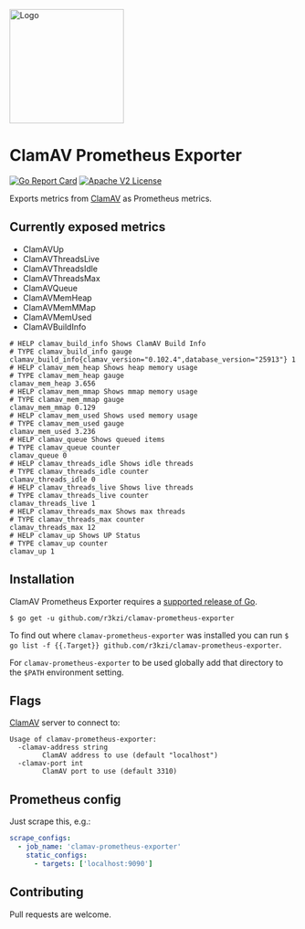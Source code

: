 <p align="left"><img src="https://storage.googleapis.com/gopherizeme.appspot.com/gophers/9e5f19f595edf1bb1a51cb49e4eac9f935c1ec18.png" alt="Logo" height="200"></p> 

# ClamAV Prometheus Exporter

[![Go Report Card](https://goreportcard.com/badge/github.com/r3kzi/clamav-prometheus-exporter)](https://goreportcard.com/report/github.com/r3kzi/clamav-prometheus-exporter)
[![Apache V2 License](https://img.shields.io/badge/license-Apache%20V2-blue.svg)](https://github.com/r3kzi/clamav-prometheus-exporter/blob/master/LICENSE)

Exports metrics from [ClamAV](https://www.clamav.net/) as Prometheus metrics.

## Currently exposed metrics

- ClamAVUp
- ClamAVThreadsLive
- ClamAVThreadsIdle
- ClamAVThreadsMax
- ClamAVQueue
- ClamAVMemHeap
- ClamAVMemMMap
- ClamAVMemUsed
- ClamAVBuildInfo

```
# HELP clamav_build_info Shows ClamAV Build Info
# TYPE clamav_build_info gauge
clamav_build_info{clamav_version="0.102.4",database_version="25913"} 1
# HELP clamav_mem_heap Shows heap memory usage
# TYPE clamav_mem_heap gauge
clamav_mem_heap 3.656
# HELP clamav_mem_mmap Shows mmap memory usage
# TYPE clamav_mem_mmap gauge
clamav_mem_mmap 0.129
# HELP clamav_mem_used Shows used memory usage
# TYPE clamav_mem_used gauge
clamav_mem_used 3.236
# HELP clamav_queue Shows queued items
# TYPE clamav_queue counter
clamav_queue 0
# HELP clamav_threads_idle Shows idle threads
# TYPE clamav_threads_idle counter
clamav_threads_idle 0
# HELP clamav_threads_live Shows live threads
# TYPE clamav_threads_live counter
clamav_threads_live 1
# HELP clamav_threads_max Shows max threads
# TYPE clamav_threads_max counter
clamav_threads_max 12
# HELP clamav_up Shows UP Status
# TYPE clamav_up counter
clamav_up 1 
```

## Installation

ClamAV Prometheus Exporter requires a
[supported release of Go](https://golang.org/doc/devel/release.html#policy).

```shell script
$ go get -u github.com/r3kzi/clamav-prometheus-exporter
```

To find out where `clamav-prometheus-exporter` was installed you can run `$ go list -f {{.Target}} github.com/r3kzi/clamav-prometheus-exporter`. 

For `clamav-prometheus-exporter` to be used globally add that directory to the `$PATH` environment setting.

## Flags

[ClamAV](https://www.clamav.net/) server to connect to:

```shell script
Usage of clamav-prometheus-exporter:
  -clamav-address string
    	ClamAV address to use (default "localhost")
  -clamav-port int
    	ClamAV port to use (default 3310)
```

## Prometheus config

Just scrape this, e.g.:

```yaml
scrape_configs:
  - job_name: 'clamav-prometheus-exporter'
    static_configs:
      - targets: ['localhost:9090']
```

## Contributing

Pull requests are welcome.